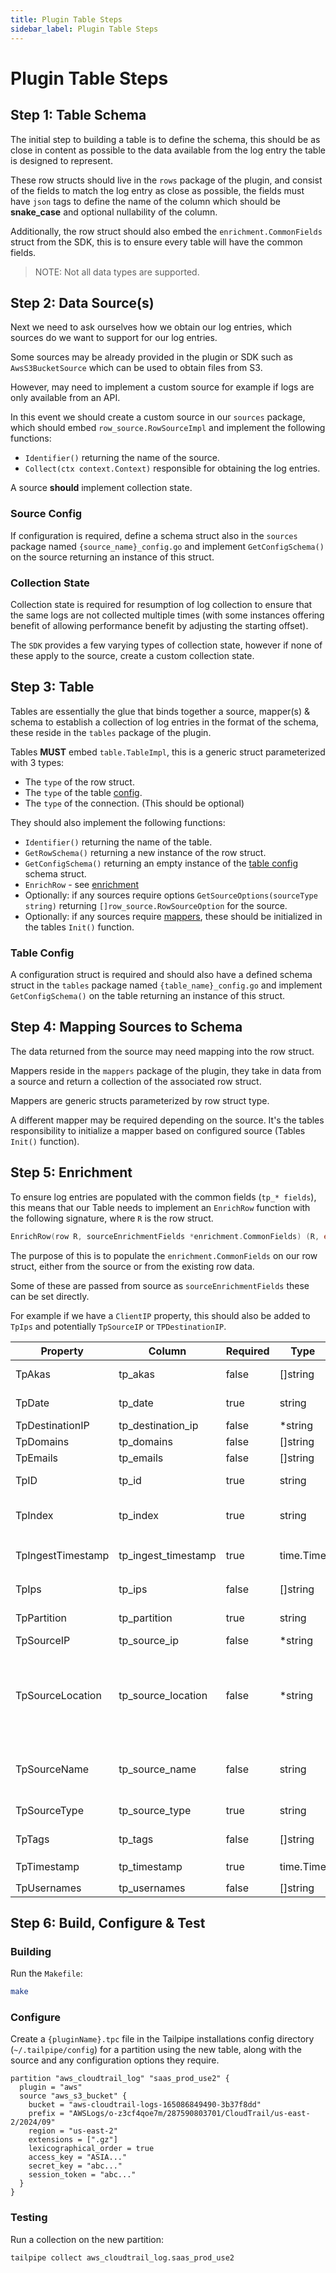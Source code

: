 ```yaml
---
title: Plugin Table Steps
sidebar_label: Plugin Table Steps
---
```


# Plugin Table Steps

## Step 1: Table Schema

The initial step to building a table is to define the schema, this should be as close in content as possible to the data available from the log entry the table is designed to represent.

These row structs should live in the `rows` package of the plugin, and consist of the fields to match the log entry as close as possible, the fields must have `json` tags to define the name of the column which should be **snake_case** and optional nullability of the column.

Additionally, the row struct should also embed the `enrichment.CommonFields` struct from the SDK, this is to ensure every table will have the common fields.

> NOTE: Not all data types are supported.

## Step 2: Data Source(s)

Next we need to ask ourselves how we obtain our log entries, which sources do we want to support for our log entries.

Some sources may be already provided in the plugin or SDK such as `AwsS3BucketSource` which can be used to obtain files from S3.

However, may need to implement a custom source for example if logs are only available from an API.

In this event we should create a custom source in our `sources` package, which should embed `row_source.RowSourceImpl` and implement the following functions:
- `Identifier()` returning the name of the source.
- `Collect(ctx context.Context)` responsible for obtaining the log entries.

A source **should** implement collection state.

### Source Config

If configuration is required, define a schema struct also in the `sources` package named `{source_name}_config.go` and implement `GetConfigSchema()` on the source returning an instance of this struct.

### Collection State

Collection state is required for resumption of log collection to ensure that the same logs are not collected multiple times (with some instances offering benefit of allowing performance benefit by adjusting the starting offset).

The `SDK` provides a few varying types of collection state, however if none of these apply to the source, create a custom collection state.

## Step 3: Table

Tables are essentially the glue that binds together a source, mapper(s) & schema to establish a collection of log entries in the format of the schema, these reside in the `tables` package of the plugin.

Tables **MUST** embed `table.TableImpl`, this is a generic struct parameterized with 3 types:
- The `type` of the row struct.
- The `type` of the table [config](#table-config).
- The `type` of the connection. (This should be optional)

They should also implement the following functions:
- `Identifier()` returning the name of the table.
- `GetRowSchema()` returning a new instance of the row struct.
- `GetConfigSchema()` returning an empty instance of the [table config](#table-config) schema struct.
- `EnrichRow` - see [enrichment](#step-5-enrichment)
- Optionally: if any sources require options `GetSourceOptions(sourceType string)` returning `[]row_source.RowSourceOption` for the source.
- Optionally: if any sources require [mappers](#step-4-mapping-sources-to-schema), these should be initialized in the tables `Init()` function.


### Table Config

A configuration struct is required and should also have a defined schema struct in the `tables` package named `{table_name}_config.go` and implement `GetConfigSchema()` on the table returning an instance of this struct.

## Step 4: Mapping Sources to Schema

The data returned from the source may need mapping into the row struct.

Mappers reside in the `mappers` package of the plugin, they take in data from a source and return a collection of the associated row struct.

Mappers are generic structs parameterized by row struct type.

A different mapper may be required depending on the source. It's the tables responsibility to initialize a mapper based on configured source (Tables `Init()` function).

## Step 5: Enrichment

To ensure log entries are populated with the common fields (`tp_* fields`), this means that our Table needs to implement an `EnrichRow` function with the following signature, where `R` is the row struct.

```go
EnrichRow(row R, sourceEnrichmentFields *enrichment.CommonFields) (R, error)
```

The purpose of this is to populate the `enrichment.CommonFields` on our row struct, either from the source or from the existing row data.

Some of these are passed from source as `sourceEnrichmentFields` these can be set directly.

For example if we have a `ClientIP` property, this should also be added to `TpIps` and potentially `TpSourceIP` or `TPDestinationIP`.

| Property           | Column              | Required | Type       | Description |
|--------------------|---------------------|----------|------------|-------------|
| TpAkas             | tp_akas             | false    | []string   | Alternate names or aliases related to the event. |
| TpDate             | tp_date             | true     | string     | Event date with the format `YYYY-MM-DD`. This is used as a Hive partition key. |
| TpDestinationIP    | tp_destination_ip   | false    | *string    | IP address of the destination (IPv4 or IPv6). |
| TpDomains          | tp_domains          | false    | []string   | Domains related to the event. |
| TpEmails           | tp_emails           | false    | []string   | Emails related to the event. |
| TpID               | tp_id               | true     | string     | Tailpipe generated Unique ID for the row. Normally set to a new [xid](https://github.com/rs/xid). |
| TpIndex            | tp_index            | true     | string     | Name of the accountable identifier, e.g., AWS account ID, GitHub organization name. This is used as a Hive partition key. |
| TpIngestTimestamp  | tp_ingest_timestamp | true     | time.Time  | Timestamp indicating when data was ingested with the format `YYYY-MM-DDTHH:MM:SS.` |
| TpIps              | tp_ips              | false    | []string   | List of IPs associated with the event (source, destination, etc.). |
| TpPartition        | tp_partition        | true     | string     | Partition identifier. This is used as a Hive partition key. |
| TpSourceIP         | tp_source_ip        | false    | *string    | IP address of the source (IPv4 or IPv6). |
| TpSourceLocation   | tp_source_location  | false    | *string    | Geographic, network, or file path location where the logs are stored, e.g., `/Users/myuser/logs/2024/01/05/data.json`, `AWSLogs/o-abc12345/123456789012/CloudTrail/us-east-2/2024/01/01/342590803134_CloudTrail_us-east-2_20240101T1340Z_3gF7CbvbKlL62JuR.json.gz`. |
| TpSourceName       | tp_source_name      | false    | string     | Name of the resource where the logs are stored, e.g., AWS CloudWatch log stream name, AWS S3 bucket name, `aws_file_system`, `aws_s3_bucket`. |
| TpSourceType       | tp_source_type      | true     | string     | Source type name, e.g., `aws_file_system`, `aws_s3_bucket`. |
| TpTags             | tp_tags             | false    | []string   | List of tags or labels associated with the event. |
| TpTimestamp        | tp_timestamp        | true     | time.Time  | Event time with the format `YYYY-MM-DDTHH:MM:SS.` |
| TpUsernames        | tp_usernames        | false    | []string   | Usernames related to the event. |

## Step 6: Build, Configure & Test

### Building

Run the `Makefile`:
```sh
make
```

### Configure

Create a `{pluginName}.tpc` file in the Tailpipe installations config directory (`~/.tailpipe/config`) for a partition using the new table, along with the source and any configuration options they require.

```hcl
partition "aws_cloudtrail_log" "saas_prod_use2" {
  plugin = "aws"
  source "aws_s3_bucket" {
    bucket = "aws-cloudtrail-logs-165086849490-3b37f8dd"
    prefix = "AWSLogs/o-z3cf4qoe7m/287590803701/CloudTrail/us-east-2/2024/09"
    region = "us-east-2"
    extensions = [".gz"]
    lexicographical_order = true
    access_key = "ASIA..."
    secret_key = "abc..."
    session_token = "abc..."
  }
}
```

### Testing

Run a collection on the new partition:

```sh
tailpipe collect aws_cloudtrail_log.saas_prod_use2
```
